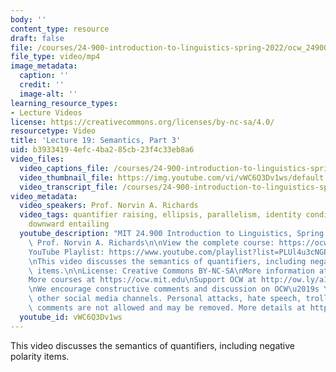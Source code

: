 ```yaml
---
body: ''
content_type: resource
draft: false
file: /courses/24-900-introduction-to-linguistics-spring-2022/ocw_24900_lecture19_2022apr14_360p_16_9.mp4
file_type: video/mp4
image_metadata:
  caption: ''
  credit: ''
  image-alt: ''
learning_resource_types:
- Lecture Videos
license: https://creativecommons.org/licenses/by-nc-sa/4.0/
resourcetype: Video
title: 'Lecture 19: Semantics, Part 3'
uid: b3933419-4efc-4ba2-85cb-23f4c33eb8a6
video_files:
  video_captions_file: /courses/24-900-introduction-to-linguistics-spring-2022/11REkJkMCHID034oDPHdI1L1vG7aDmanA_transcript.webvtt
  video_thumbnail_file: https://img.youtube.com/vi/vWC6Q3Dv1ws/default.jpg
  video_transcript_file: /courses/24-900-introduction-to-linguistics-spring-2022/11REkJkMCHID034oDPHdI1L1vG7aDmanA_transcript.pdf
video_metadata:
  video_speakers: Prof. Norvin A. Richards
  video_tags: quantifier raising, ellipsis, parallelism, identity condition, ACD,
    downward entailing
  youtube_description: "MIT 24.900 Introduction to Linguistics, Spring 2022\nInstructor:\
    \ Prof. Norvin A. Richards\n\nView the complete course: https://ocw.mit.edu/courses/24-900-introduction-to-linguistics-spring-2022/\n\
    YouTube Playlist: https://www.youtube.com/playlist?list=PLUl4u3cNGP63BZGNOqrF2qf_yxOjuG35j\n\
    \nThis video discusses the semantics of quantifiers, including negative polarity\
    \ items.\n\nLicense: Creative Commons BY-NC-SA\nMore information at https://ocw.mit.edu/terms\n\
    More courses at https://ocw.mit.edu\nSupport OCW at http://ow.ly/a1If50zVRlQ\n\
    \nWe encourage constructive comments and discussion on OCW\u2019s YouTube and\
    \ other social media channels. Personal attacks, hate speech, trolling, and inappropriate\
    \ comments are not allowed and may be removed. More details at https://ocw.mit.edu/comments.\n"
  youtube_id: vWC6Q3Dv1ws
---
```

This video discusses the semantics of quantifiers, including negative polarity items.